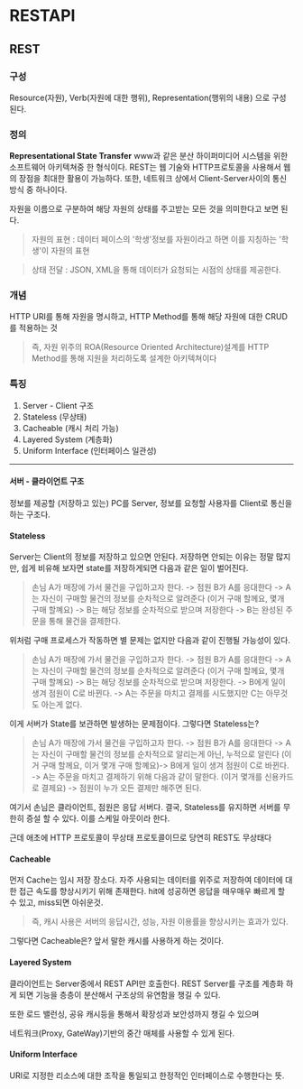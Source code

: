 # RESTAPI

## REST
### 구성
Resource(자원), Verb(자원에 대한 행위), Representation(행위의 내용) 으로 구성된다.
### 정의
**Representational State Transfer**
www과 같은 분산 하이퍼미디어 시스템을 위한 소프트웨어 아키텍쳐중 한 형식이다.
REST는 웹 기술와 HTTP프로토콜을 사용해서 웹의 장점을 최대한 활용이 가능하다.
또한, 네트워크 상에서 Client-Server사이의 통신 방식 중 하나이다.

자원을 이름으로 구분하여 해당 자원의 상태를 주고받는 모든 것을 의미한다고 보면 된다.
>자원의 표현 : 데이터 페이스의 '학생'정보를 자원이라고 하면 이를 지칭하는 '학생'이 자원의 표현

>상태 전달 : JSON, XML을 통해 데이터가 요청되는 시점의 상태를 제공한다.

### 개념
HTTP URI를 통해 자원을 명시하고, HTTP Method를 통해 해당 자원에 대한 CRUD를 적용하는 것
> 즉, 자원 위주의 ROA(Resource Oriented Architecture)설계를 HTTP Method를 통해 지원을 처리하도록 설계한 아키텍쳐이다
### 특징
1. Server - Client 구조
2. Stateless (무상태)
3. Cacheable (캐시 처리 가능)
4. Layered System (계층화)
5. Uniform Interface (인터페이스 일관성)
---
#### 서버 - 클라이언트 구조
정보를 제공할 (저장하고 있는) PC를 Server, 정보를 요청할 사용자를 Client로 통신을 하는 구조다.
#### Stateless
Server는 Client의 정보를 저장하고 있으면 안된다. 저장하면 안되는 이유는 정말 많지만, 쉽게 비유해 보자면 state를 저장하게되면 다음과 같은 일이 벌어진다.
> 손님 A가 매장에 가서 물건을 구입하고자 한다. -> 점원 B가 A를 응대한다 -> A는 자신이 구매할 물건의 정보를 순차적으로 알려준다 (이거 구매 할께요, 몇개 구매 할꼐요) -> B는 해당 정보를 순차적으로 받으며 저장한다 -> B는 완성된 주문을 통해 물건을 결제한다.

위처럼 구매 프로세스가 작동하면 별 문제는 없지만 다음과 같이 진행될 가능성이 있다.
> 손님 A가 매장에 가서 물건을 구입하고자 한다. -> 점원 B가 A를 응대한다 -> A는 자신이 구매할 물건의 정보를 순차적으로 알려준다 (이거 구매 할께요, 몇개 구매 할꼐요) -> B는 해당 정보를 순차적으로 받으며 저장한다. -> B에게 일이 생겨 점원이 C로 바뀐다. -> A는 주문을 마치고 결제를 시도했지만 C는 아무것도 아는게 없다.

이게 서버가 State를 보관하면 발생하는 문제점이다. 그렇다면 Stateless는?
> 손님 A가 매장에 가서 물건을 구입하고자 한다. -> 점원 B가 A를 응대한다 -> A는 자신이 구매할 물건의 정보를 순차적으로 알리는게 아닌, 누적으로 알린다 (이거 구매 할께요, 이거 몇개 구매 할꼐요)-> B에게 일이 생겨 점원이 C로 바뀐다. -> A는 주문을 마치고 결제하기 위해 다음과 같이 말한다. (이거 몇개를 신용카드로 결제요) -> 점원이 누가 오든 결제만 해주면 된다. 

 여기서 손님은 클라이언트, 점원은 응답 서버다. 결국, Stateless를 유지하면 서버를 무한히 증설 할 수 있다.
 이를 스케일 아웃이라 한다.

근데 애초에 HTTP 프로토콜이 무상태 프로토콜이므로 당연히 REST도 무상태다

#### Cacheable
먼저 Cache는 임시 저장 장소다. 자주 사용되는 데이터를 위주로 저장하여 데이터에 대한 접근 속도를 향상시키기 위해 존재한다.
hit에 성공하면 응답을 매우매우 빠르게 할 수 있고, miss되면 아쉬운것.
>즉, 캐시 사용은 서버의 응답시간, 성능, 자원 이용률을 향상시키는 효과가 있다.

그렇다면 Cacheable은? 앞서 말한 캐시를 사용하게 하는 것이다.
#### Layered System 
클라이언트는 Server중에서 REST API만 호출한다.
REST Server를 구조를 계층화 하게 되면 기능을 층층이 분산해서 구조상의 유연함을 챙길 수 있다. 

또한 로드 밸런싱, 공유 캐시등을 통해서 확장성과 보안성까지 챙길 수 있으며

네트워크(Proxy, GateWay)기반의 중간 매체를 사용할 수 있게 된다.

#### Uniform Interface
URI로 지정한 리소스에 대한 조작을 통일되고 한정적인 인터페이스로 수행한다는 뜻.